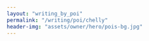 ```yaml
---
layout: "writing_by_poi"
permalink: "/writing/poi/chelly"
header-img: "assets/owner/hero/pois-bg.jpg"
---
```

